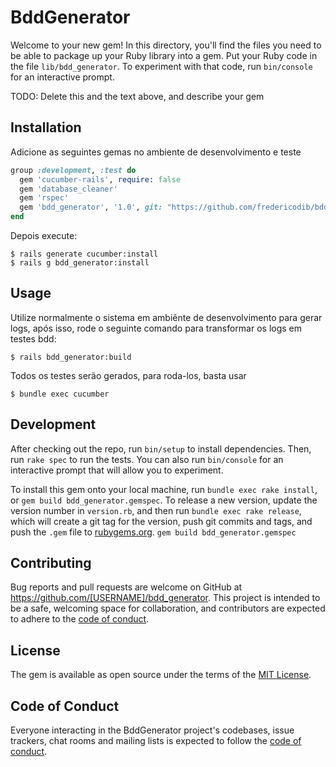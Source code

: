 # BddGenerator

Welcome to your new gem! In this directory, you'll find the files you need to be able to package up your Ruby library into a gem. Put your Ruby code in the file `lib/bdd_generator`. To experiment with that code, run `bin/console` for an interactive prompt.

TODO: Delete this and the text above, and describe your gem

## Installation

Adicione as seguintes gemas no ambiente de desenvolvimento e teste

```ruby
group :development, :test do
  gem 'cucumber-rails', require: false
  gem 'database_cleaner'
  gem 'rspec'
  gem 'bdd_generator', '1.0', git: "https://github.com/fredericodib/bdd_generator", branch: "main"
end
```

Depois execute:

    $ rails generate cucumber:install
    $ rails g bdd_generator:install


## Usage

Utilize normalmente o sistema em ambiênte de desenvolvimento para gerar logs, após isso, rode o seguinte comando para transformar os logs em testes bdd:

    $ rails bdd_generator:build 

Todos os testes serão gerados, para roda-los, basta usar

    $ bundle exec cucumber 

## Development

After checking out the repo, run `bin/setup` to install dependencies. Then, run `rake spec` to run the tests. You can also run `bin/console` for an interactive prompt that will allow you to experiment.

To install this gem onto your local machine, run `bundle exec rake install`, or `gem build bdd_generator.gemspec`. To release a new version, update the version number in `version.rb`, and then run `bundle exec rake release`, which will create a git tag for the version, push git commits and tags, and push the `.gem` file to [rubygems.org](https://rubygems.org). `gem build bdd_generator.gemspec`

## Contributing

Bug reports and pull requests are welcome on GitHub at https://github.com/[USERNAME]/bdd_generator. This project is intended to be a safe, welcoming space for collaboration, and contributors are expected to adhere to the [code of conduct](https://github.com/[USERNAME]/bdd_generator/blob/master/CODE_OF_CONDUCT.md).


## License

The gem is available as open source under the terms of the [MIT License](https://opensource.org/licenses/MIT).

## Code of Conduct

Everyone interacting in the BddGenerator project's codebases, issue trackers, chat rooms and mailing lists is expected to follow the [code of conduct](https://github.com/[USERNAME]/bdd_generator/blob/master/CODE_OF_CONDUCT.md).

